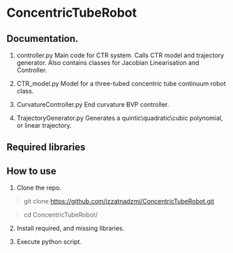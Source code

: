 # ConcentricTubeRobot

## Documentation.

1. controller.py
    Main code for CTR system. Calls CTR model and trajectory generator.
    Also contains classes for Jacobian Linearisation and Controller.

2. CTR_model.py
    Model for a three-tubed concentric tube continuum robot class.
    
3. CurvatureController.py
    End curvature BVP controller.

4. TrajectoryGenerator.py
    Generates a quintic\quadratic\cubic polynomial, or linear trajectory.


## Required libraries


## How to use

1. Clone the repo.

> git clone https://github.com/izzatnadzmi/ConcentricTubeRobot.git

> cd ConcentricTubeRobot/

2. Install required, and missing libraries.

3. Execute python script.
